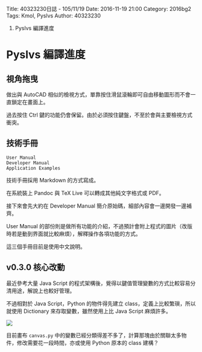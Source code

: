 Title: 40323230日誌 - 105/11/19
Date: 2016-11-19 21:00
Category: 2016bg2
Tags: Kmol, Pyslvs
Author: 40323230

1. Pyslvs 編譯進度

<!-- PELICAN_END_SUMMARY -->

Pyslvs 編譯進度
===

視角拖曳
---

做出與 AutoCAD 相似的檢視方式，單靠按住滑鼠滾輪即可自由移動圖形而不會一直鎖定在畫面上。

過去按住 Ctrl 鍵的功能仍會保留。由於必須按住鍵盤，不至於會與主要檢視方式衝突。

技術手冊
---

```
User Manual
Developer Manual
Application Examples
```

技術手冊採用 Markdown 的方式寫成。

在系統裝上 Pandoc 與 TeX Live 可以轉成其他純文字格式或 PDF。

接下來會先大約在 Developer Manual 簡介原始碼，細部內容會一邊開發一邊補齊。

User Manual 的部份則是做所有功能的介紹，不過預計會附上程式的圖片（改版時若是動到界面就比較麻煩），解釋操作各項功能的方式。

這三個手冊目前是使用中文說明。

v0.3.0 核心改動
---

最近參考大量  Java Script 的程式架構後，覺得以鍵值管理變數的方式比較容易分清用途，解說上也較好管理。

不過相對於 Java Script，Python 的物件得先建立 class，定義上比較繁瑣，所以就使用 Dictionary 來存取變數，雖然使用上比 Java Script 麻煩許多。

![](https://raw.githubusercontent.com/coursemdetw/project_site_files/gh-pages/files/2016spring/g2/Python_solvespace/1119_01.jpg)

目前畫布 `canvas.py` 中的變數已經分類得差不多了，計算那塊由於關聯太多物件，修改需要花一段時間，亦或使用 Python 原本的 class 建構？